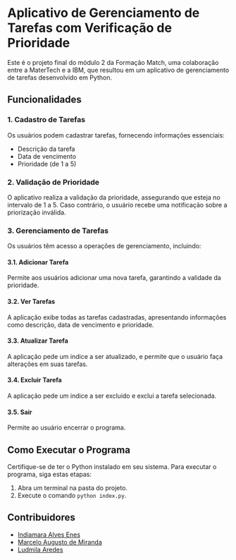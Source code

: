# Aplicativo de Gerenciamento de Tarefas com Verificação de Prioridade

Este é o projeto final do módulo 2 da Formação Match, uma colaboração entre a MaterTech e a IBM, que resultou em um aplicativo de gerenciamento de tarefas desenvolvido em Python.

## Funcionalidades

### 1. Cadastro de Tarefas

Os usuários podem cadastrar tarefas, fornecendo informações essenciais:
- Descrição da tarefa
- Data de vencimento
- Prioridade (de 1 a 5)

### 2. Validação de Prioridade

O aplicativo realiza a validação da prioridade, assegurando que esteja no intervalo de 1 a 5. Caso contrário, o usuário recebe uma notificação sobre a priorização inválida.

### 3. Gerenciamento de Tarefas

Os usuários têm acesso a operações de gerenciamento, incluindo:

#### 3.1. Adicionar Tarefa

Permite aos usuários adicionar uma nova tarefa, garantindo a validade da prioridade.

#### 3.2. Ver Tarefas

A aplicação exibe todas as tarefas cadastradas, apresentando informações como descrição, data de vencimento e prioridade.

#### 3.3. Atualizar Tarefa

A aplicação pede um indice a ser atualizado, e permite que o usuário faça alterações em suas tarefas.

#### 3.4. Excluir Tarefa

A aplicação pede um indice a ser excluido e exclui a tarefa selecionada.

#### 3.5. Sair

Permite ao usuário encerrar o programa.

## Como Executar o Programa

Certifique-se de ter o Python instalado em seu sistema. Para executar o programa, siga estas etapas:

1. Abra um terminal na pasta do projeto.
2. Execute o comando `python index.py`.

## Contribuidores

- [Indiamara Alves Enes](https://github.com/indiamaraenes)
- [Marcelo Augusto de Miranda](https://github.com/marcelomiranda200)
- [Ludmila Aredes](https://github.com/codermila)

